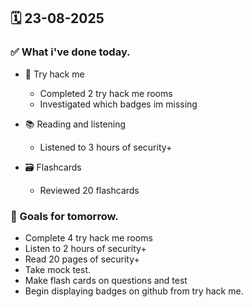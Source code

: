 ## 🗓️ 23-08-2025

### ✅ What i've done today.
- 👾 Try hack me
  - Completed 2 try hack me rooms
  - Investigated which badges im missing
 
- 📚 Reading and listening
  - Listened to 3 hours of security+
 
- 🗃️ Flashcards
  - Reviewed 20 flashcards


### 🎯 Goals for tomorrow.
- Complete 4 try hack me rooms
- Listen to 2 hours of security+
- Read 20 pages of security+
- Take mock test.
- Make flash cards on questions and test
- Begin displaying badges on github from try hack me.
